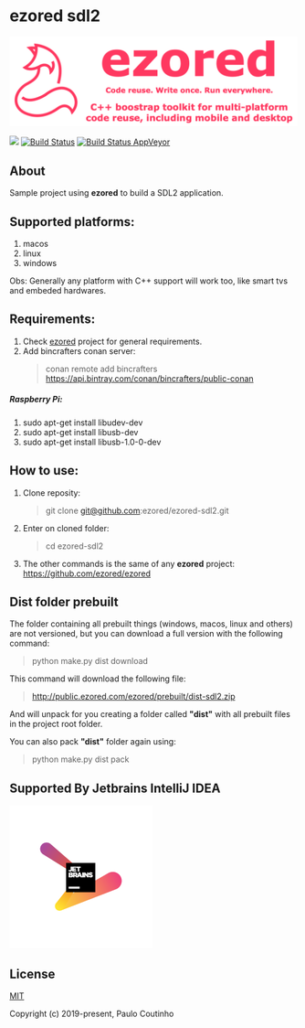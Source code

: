 # ezored sdl2

![](extras/images/doc-logo.png)

![](https://img.shields.io/github/repo-size/ezored/ezored-sdl2.svg)
[![Build Status](https://travis-ci.com/ezored/ezored-sdl2.svg?branch=master)](https://travis-ci.com/ezored/ezored-sdl2)
[![Build Status AppVeyor](https://ci.appveyor.com/api/projects/status/github/ezored/ezored-sdl2?svg=true)](https://ci.appveyor.com/project/PauloCoutinho/ezored-sdl2)

## About

Sample project using **ezored** to build a SDL2 application.

## Supported platforms:

1. macos
2. linux
3. windows

Obs: Generally any platform with C++ support will work too, like smart tvs and embeded hardwares.

## Requirements:

1. Check [ezored](https://github.com/ezored/ezored) project for general requirements.
2. Add bincrafters conan server:  
    > conan remote add bincrafters https://api.bintray.com/conan/bincrafters/public-conan

##### Raspberry Pi:
1. sudo apt-get install libudev-dev  
2. sudo apt-get install libusb-dev  
3. sudo apt-get install libusb-1.0-0-dev  

## How to use:

1. Clone reposity:  
    > git clone git@github.com:ezored/ezored-sdl2.git

2. Enter on cloned folder:  
    > cd ezored-sdl2

3. The other commands is the same of any **ezored** project:  
    https://github.com/ezored/ezored    

## Dist folder prebuilt

The folder containing all prebuilt things (windows, macos, linux and others) are not versioned, but you can download a full version with the following command:

> python make.py dist download

This command will download the following file:

> http://public.ezored.com/ezored/prebuilt/dist-sdl2.zip

And will unpack for you creating a folder called **"dist"** with all prebuilt files in the project root folder.

You can also pack **"dist"** folder again using:

> python make.py dist pack

## Supported By Jetbrains IntelliJ IDEA

![Supported By Jetbrains IntelliJ IDEA](extras/images/jetbrains-logo.png "Supported By Jetbrains IntelliJ IDEA")

## License

[MIT](http://opensource.org/licenses/MIT)

Copyright (c) 2019-present, Paulo Coutinho
